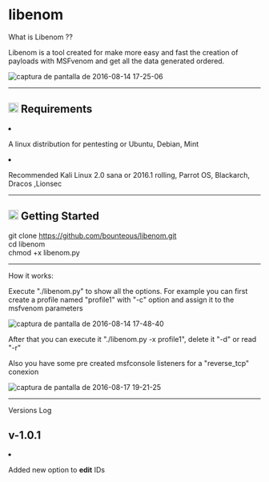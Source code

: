 # libenom

What is Libenom ??

Libenom is a tool created for make more easy and fast the creation of payloads with MSFvenom and get all the data generated ordered.

![captura de pantalla de 2016-08-14 17-25-06](https://cloud.githubusercontent.com/assets/16175933/17650072/1ea48a38-6244-11e6-981f-afd68191c50c.png)

<hr/>

<h2><img class="emoji" title=":exclamation:" alt=":exclamation:" height="20" width="20" src="https://assets-cdn.github.com/images/icons/emoji/unicode/2757.png"></g-emoji> Requirements</h2>

<li><p>A linux distribution for pentesting or Ubuntu, Debian, Mint </p></li>
<li><p>Recommended Kali Linux 2.0 sana or 2016.1 rolling, Parrot OS, Blackarch, Dracos ,Lionsec </p></li>

<hr/>
<h2><img class="emoji" title=":book:" alt=":book:" height="20" width="20" src="https://assets-cdn.github.com/images/icons/emoji/unicode/1f4d6.png"> Getting Started</h2>


git clone https://github.com/bounteous/libenom.git <br/>
cd libenom<br/>
chmod +x libenom.py<br/>

<hr/>

How it works:

Execute "./libenom.py" to show all the options. For example you can first create a profile named "profile1" with "-c" option and assign it to the msfvenom parameters 

![captura de pantalla de 2016-08-14 17-48-40](https://cloud.githubusercontent.com/assets/16175933/17650180/624cd6a2-6247-11e6-9a50-a1d03d4b9745.png)

After that you can execute it "./libenom.py -x profile1", delete it "-d" or read "-r"

Also you have some pre created msfconsole listeners for a "reverse_tcp" conexion

![captura de pantalla de 2016-08-17 19-21-25](https://cloud.githubusercontent.com/assets/16175933/17746318/d4b0ed54-64af-11e6-985d-2199923c35c8.png)

<hr/>

<span class="mega-octicon octicon-bug"></span> Versions Log

<h2>v-1.0.1</h2>
<li><p>Added new option to <b>edit</b> IDs</p></li>
